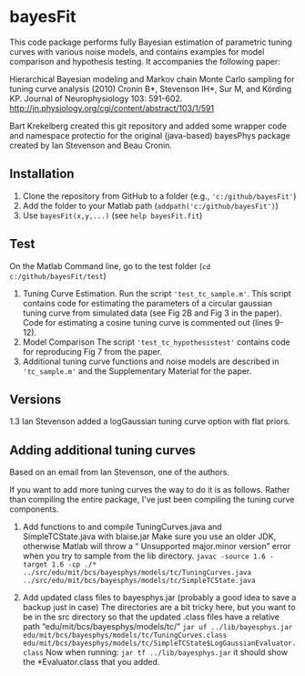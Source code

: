 # bayesFit

This code package performs fully Bayesian estimation of parametric tuning curves with various noise models, and contains examples for model comparison and hypothesis testing. It accompanies the following paper:

Hierarchical Bayesian modeling and Markov chain Monte Carlo sampling for tuning curve analysis (2010)
Cronin B*, Stevenson IH*, Sur M, and Körding KP. Journal of Neurophysiology 103: 591-602.
<http://jn.physiology.org/cgi/content/abstract/103/1/591>

Bart Krekelberg created this git repository and added some wrapper code and namespace protectio for  the original (java-based) bayesPhys package created by Ian Stevenson and Beau Cronin.

## Installation

1. Clone the repository from GitHub to a folder (e.g., ```'c:/github/bayesFit'```)
1. Add the folder to your Matlab path (```addpath('c:/github/bayesFit')```)
1. Use ```bayesFit(x,y,...)``` (see ```help bayesFit.fit```)

## Test

On the Matlab Command line, go to the test folder (```cd c:/github/bayesFit/test```)

1. Tuning Curve Estimation.
Run the script ```'test_tc_sample.m'```. This script contains code for estimating the parameters of a circular gaussian tuning curve from simulated data (see Fig 2B and Fig 3 in the paper). Code for estimating a cosine tuning curve is commented out (lines 9-12).
2. Model Comparison
The script ```'test_tc_hypothesistest'``` contains code for reproducing Fig 7 from the paper.
3. Additional tuning curve functions and noise models are described in ```'tc_sample.m'``` and the Supplementary Material for the paper.

## Versions

1.3 Ian Stevenson added a logGaussian tuning curve option with flat priors.

## Adding additional tuning curves

Based on an email from Ian Stevenson, one of the authors.

If you want to add more tuning curves the way to do it is as follows. Rather than compiling the entire package, I've just been compiling the tuning curve components.

1. Add functions to and compile TuningCurves.java and SimpleTCState.java with blaise.jar
Make sure you use an older JDK, otherwise Matlab will throw a “ Unsupported major.minor version” error when you try to sample
from the lib directory.
```javac -source 1.6 -target 1.6 -cp ./* ../src/edu/mit/bcs/bayesphys/models/tc/TuningCurves.java ../src/edu/mit/bcs/bayesphys/models/tc/SimpleTCState.java```

2. Add updated class files to bayesphys.jar (probably a good idea to save a backup just in case)
The directories are a bit tricky here, but you want to be in the src directory so that the updated .class files have a relative path “edu/mit/bcs/bayesphys/models/tc/”
```jar uf ../lib/bayesphys.jar edu/mit/bcs/bayesphys/models/tc/TuningCurves.class edu/mit/bcs/bayesphys/models/tc/SimpleTCState$LogGaussianEvaluator.class```
Now when running:
```jar tf ../lib/bayesphys.jar```
it should  show the *Evaluator.class that you added.
